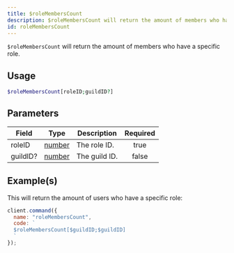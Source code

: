 ```yaml
---
title: $roleMembersCount
description: $roleMembersCount will return the amount of members who have a specific role.
id: roleMembersCount
---
```


`$roleMembersCount` will return the amount of members who have a specific role.

## Usage

```php
$roleMembersCount[roleID;guildID?]
```

## Parameters

| Field    | Type                                                                                              | Description   | Required |
| -------- | ------------------------------------------------------------------------------------------------- | ------------- | :------: |
| roleID   | [number](https://developer.mozilla.org/en-US/docs/Web/JavaScript/Reference/Global_Objects/Number) | The role ID.  |   true   |
| guildID? | [number](https://developer.mozilla.org/en-US/docs/Web/JavaScript/Reference/Global_Objects/Number) | The guild ID. |  false   |

## Example(s)

This will return the amount of users who have a specific role:

```javascript
client.command({
  name: "roleMembersCount",
  code: `
  $roleMembersCount[$guildID;$guildID]
  `
});
```
